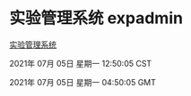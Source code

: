 # 实验管理系统 expadmin
[实验管理系统](http://59.174.26.185:56808/expadmin-782313d2-e1b1-4ea7-932e-3a55e6a1a4d0/)

2021年 07月 05日 星期一 12:50:05 CST

2021年 07月 05日 星期一 04:50:05 GMT
